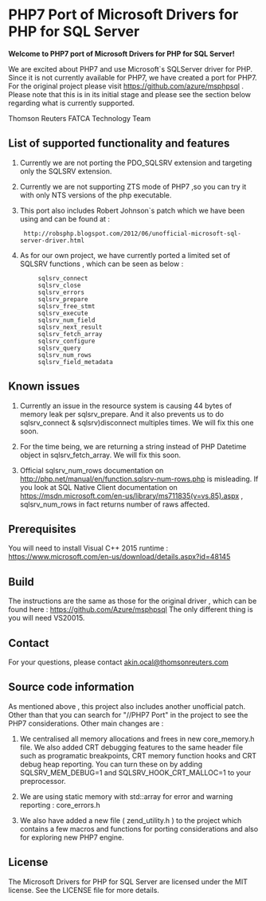 # PHP7 Port of Microsoft Drivers for PHP for SQL Server

**Welcome to PHP7 port of Microsoft Drivers for PHP for SQL Server!**

We are excited about PHP7 and use Microsoft`s SQLServer driver for PHP. Since it is not currently available for PHP7, 
we have created a port for PHP7. For the original project please visit https://github.com/azure/msphpsql .
Please note that this is in its initial stage and please see the section below regarding what is currently supported.

Thomson Reuters FATCA Technology Team

## List of supported functionality and features

1. Currently we are not porting the PDO_SQLSRV extension and targeting only the SQLSRV extension.

2. Currently we are not supporting ZTS mode of PHP7 ,so you can try it with only NTS versions of the php executable.

3. This port also includes Robert Johnson`s patch which we have been using and can be found at :
	
		http://robsphp.blogspot.com/2012/06/unofficial-microsoft-sql-server-driver.html

4. As for our own project, we have currently ported a limited set of SQLSRV functions , which can be seen as below : 
				
			sqlsrv_connect
			sqlsrv_close
			sqlsrv_errors
			sqlsrv_prepare
			sqlsrv_free_stmt
			sqlsrv_execute
			sqlsrv_num_field
			sqlsrv_next_result
			sqlsrv_fetch_array
			sqlsrv_configure
			sqlsrv_query
			sqlsrv_num_rows
			sqlsrv_field_metadata
      
## Known issues

1. Currently an issue in the resource system is causing 44 bytes of memory leak per sqlsrv_prepare. And it also prevents us
to do sqlsrv_connect & sqlsrv)disconnect multiples times. We will fix this one soon.

2. For the time being, we are returning a string instead of PHP Datetime object in sqlsrv_fetch_array. We will fix this soon.

3. Official sqlsrv_num_rows documentation on http://php.net/manual/en/function.sqlsrv-num-rows.php is misleading.
   If you look at SQL Native Client documentation on https://msdn.microsoft.com/en-us/library/ms711835(v=vs.85).aspx 
   , sqlsrv_num_rows in fact returns number of raws affected.


## Prerequisites 

You will need to install Visual C++ 2015 runtime :
https://www.microsoft.com/en-us/download/details.aspx?id=48145

## Build

The instructions are the same as those for the original driver , which can be found here :
https://github.com/Azure/msphpsql
The only different thing is you will need VS20015.

## Contact
For your questions, please contact akin.ocal@thomsonreuters.com

## Source code information

As mentioned above , this project also includes another unofficial patch. Other than that you can search for "//PHP7 Port" in the project to see the PHP7 considerations.
Other main changes are :
1. We centralised all memory allocations and frees in new core_memory.h file. We also added CRT debugging features to the same header file such as programatic
   breakpoints, CRT memory function hooks and CRT debug heap reporting. You can turn these on by adding SQLSRV_MEM_DEBUG=1 and SQLSRV_HOOK_CRT_MALLOC=1 to your preprocessor.

2. We are using static memory with std::array for error and warning reporting : core_errors.h

3. We also have added a new file ( zend_utility.h ) to the project which contains a few macros and functions for porting considerations and also for exploring new PHP7 engine.

## License

The Microsoft Drivers for PHP for SQL Server are licensed under the MIT license.  See the LICENSE file for more details.

